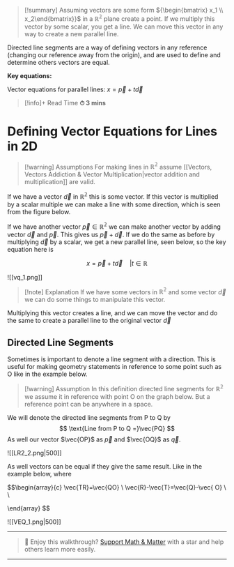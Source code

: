 
>[!summary]
Assuming vectors are some form ${\begin{bmatrix} x_1 \\ x_2\end{bmatrix}}$ in a $\mathbb{R^2}$ plane create a point. If we multiply this vector by some scalar, you get a line. We can move this vector in any way to create a new parallel line. 
>
Directed line segments are a way of defining vectors in any reference (changing our reference away from the origin), and are used to define and determine others vectors are equal.
>
**Key equations:**
>
Vector equations for parallel lines:
$x = \vec{p} + t\vec{d}$

>[!info]+ Read Time
**⏱ 3 mins**
# Defining Vector Equations for Lines in 2D
>[!warning] Assumptions
For making lines in $\mathbb{R^2}$ assume [[Vectors, Vectors Addiction & Vector Multiplication|vector addition and multiplication]] are valid.

If we have a vector $\vec{d}$  in $\mathbb{R^2}$ this is some vector. If this vector is multiplied by a scalar multiple we can make a line with some direction, which is seen from the figure below.

If we have another vector $\vec{p} \in \mathbb{R^2}$ we can make another vector by adding vector $\vec{d}$ and $\vec{p}$. This gives us $\vec{p} + \vec{d}$. If we do the same as before by multiplying $\vec{d}$ by a scalar, we get a new parallel line, seen below, so the key equation here is 

$$
x = \vec{p} + t\vec{d} \quad | t\in \mathbb{R}
$$

![[vq_1.png]]
>[!note] Explanation
If we have some vectors in $\mathbb{R^2}$ and some vector $\vec{d}$ we can do some things to manipulate this vector.
>
Multiplying this vector creates a line, and we can move the vector and do the same to create a parallel line to the original vector $\vec{d}$

## Directed Line Segments
Sometimes is important to denote a line segment with a direction. This is useful for making geometry statements in reference to some point such as O like in the example below.

>[!warning] Assumption
In this definition directed line segments for $\mathbb{R^2}$ we assume it in reference with point O on the graph below. But a reference point can be anywhere in a space.

We will denote the directed line segments from P to Q by 
$$
\text{Line from P to Q =}\vec{PQ}
$$
As well our vector $\vec{OP}$ as $\vec{p}$ and $\vec{OQ}$ as $\vec{q}$.

![[LR2_2.png|500]]

As well vectors can be equal if they give the same result. Like in the example below, where

$$\begin{array}{c}
\vec{TR}=\vec{QO}  \\
\vec{R}-\vec{T}=\vec{Q}-\vec{ O} \\ \\

\end{array}
$$

![[VEQ_1.png|500]]


---

> 🧠 Enjoy this walkthrough? [Support Math & Matter](https://github.com/rajeevphysics/Obsidian-MathMatter) with a star and help others learn more easily.

---
